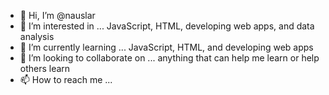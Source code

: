- 👋 Hi, I’m @nauslar
- 👀 I’m interested in ... JavaScript, HTML, developing web apps, and data analysis
- 🌱 I’m currently learning ... JavaScript, HTML, and developing web apps
- 💞️ I’m looking to collaborate on ... anything that can help me learn or help others learn
- 📫 How to reach me ...

<!---
nauslar/nauslar is a ✨ special ✨ repository because its `README.md` (this file) appears on your GitHub profile.
You can click the Preview link to take a look at your changes.
--->
